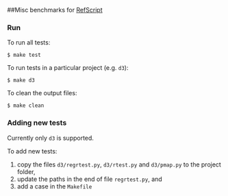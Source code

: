 ##Misc benchmarks for [RefScript](https://github.com/UCSD-PL/RefScript)

### Run

To run all tests:
```
$ make test
```

To run tests in a particular project (e.g. `d3`): 
```
$ make d3
```

To clean the output files:
```
$ make clean
```


### Adding new tests

Currently only `d3` is supported.

To add new tests:

1. copy the files `d3/regrtest.py`, `d3/rtest.py` and `d3/pmap.py` to the project folder,
1. update the paths in the end of file `regrtest.py`, and
1. add a case in the `Makefile`
